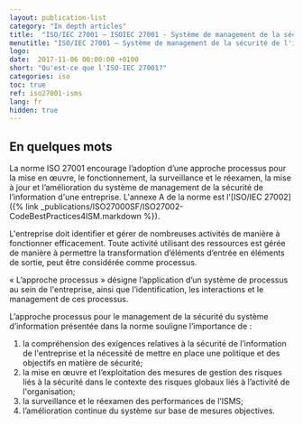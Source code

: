 ```yaml
---
layout: publication-list
category: "In depth articles"
title:  "ISO/IEC 27001 – ISOIEC 27001 - Système de management de la sécurité de l'information"
menutitle: "ISO/IEC 27001 – Système de management de la sécurité de l'information"
logo:
date:  2017-11-06 00:00:00 +0100
short: "Qu'est-ce que l'ISO-IEC 27001?"
categories: iso
toc: true
ref: iso27001-isms
lang: fr
hidden: true
---
```

## En quelques mots
La norme ISO 27001 encourage l’adoption d’une approche processus pour la mise en œuvre, le fonctionnement, la surveillance et le réexamen, la mise à jour et l’amélioration du système de management de la sécurité de l’information d'une entreprise. L'annexe A de la norme est l'[ISO/IEC 27002]({% link _publications/ISO27000SF/ISO27002-CodeBestPractices4ISM.markdown %}).

L'entreprise doit identifier et gérer de nombreuses activités de manière à fonctionner efficacement. Toute activité utilisant des ressources est gérée de manière à permettre la transformation d’éléments d’entrée en éléments de sortie, peut être considérée comme processus.

« L’approche processus » désigne l’application d’un système de processus au sein de l'entreprise, ainsi que l’identification, les interactions et le management de ces processus.

L’approche processus pour le management de la sécurité du système d’information présentée dans la norme souligne l’importance de :

1. la compréhension des exigences relatives à la sécurité de l’information de l'entreprise et la nécessité de mettre en place une politique et des objectifs en matière de sécurité;
2. la mise en œuvre et l’exploitation des mesures de gestion des risques liés à la sécurité dans le contexte des risques globaux liés à l’activité de l'organisation;
3. la surveillance et le réexamen des performances de l’ISMS;
4. l’amélioration continue du système sur base de mesures objectives.
